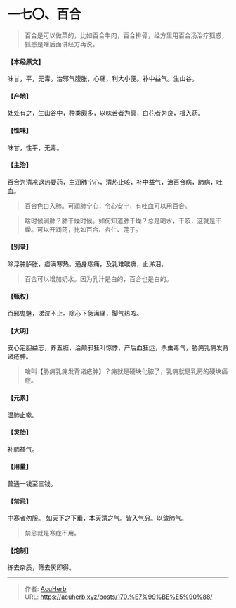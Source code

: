 # 一七〇、百合


> 百合是可以做菜的，比如百合牛肉，百合排骨，经方里用百合汤治疗狐惑，狐惑是啥后面讲经方再说。

#### 【本经原文】
味甘，平，无毒。治邪气腹胀，心痛，利大小便。补中益气。生山谷。
#### 【产地】
处处有之，生山谷中，种类颇多，以味苦者为真，白花者为良，根入药。
#### 【性味】
味甘，性平，无毒。
#### 【主治】
百合为清凉退热要药，主润肺宁心，清热止咳，补中益气，治百合病，肺病，吐血。

> 百合色白入肺。可润肺宁心，令心安宁，有吐血可以用百合。

> 啥时候润肺？肺干燥时候。如何知道肺干燥？总是喝水，干咳，这就是干燥。可以开润药，比如百合、杏仁、莲子。

#### 【别录】
除浮肿胪胀，痞满寒热。通身疼痛，及乳难喉痹，止涕泪。

> 百合可以增加奶水。因为乳汁是白的，百合也是白的。

#### 【甄权】
百邪鬼魅，涕泣不止。除心下急满痛，脚气热咳。
#### 【大明】
安心定胆益志，养五脏，治颠邪狂叫惊悸，产后血狂运，杀虫毒气，胁痈乳痈发背诸疮肿。

> 啥叫【胁痈乳痈发背诸疮肿】？‍痈就是硬块化脓了，乳痈就是乳房的硬块癌症。

#### 【元素】
温肺止嗽。
#### 【灵胎】
补肺益气。
#### 【用量】
普通一钱至三钱。
#### 【禁忌】
中寒者勿服。
如天下之下垂，本天清之气。皆入气分。以敛肺气。

> 禁忌就是寒症不用。

#### 【炮制】
拣去杂质，筛去灰即得。

---

> 作者: [AcuHerb](https://acuherb.xyz)  
> URL: https://acuherb.xyz/posts/170.%E7%99%BE%E5%90%88/  

